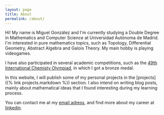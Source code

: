```yaml
---
layout: page
title: About
permalink: /about/
---
```


Hi! My name is Miguel González and I'm currently studying a Double Degree in Mathematics and Computer Science at Universidad Autónoma de Madrid. I'm interested in pure mathematics topics, such as Topology, Differential Geometry, Abstract Algebra and Galois Theory. My main hobby is playing videogames.

I have also participated in several academic competitions, such as the [49th International Chemisty Olympiad](http://www.icho-official.org/results/results.php?id=49&year=2017), in which I got a bronze medal.

In this website, I will publish some of my personal projects in the [projects]({% link projects.markdown %}) section. I also intend on writing blog posts, mainly about mathematical ideas that I found interesting during my learning process.

You can contact me at my [email adress](mailto:mgonzalez.contacto@gmail.com), and find more about my career at [linkedin](https://linkedin.com/in/MiguelGonzalezGonzalez).


